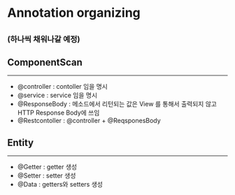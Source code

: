 # Annotation organizing 
<sup>(하나씩 채워나갈 예정)</sup>
--------------------------------

## ComponentScan
-------------------------

- @controller : contoller 임을 명시
- @service :   service 임을 명시
- @ResponseBody : 메소드에서 리턴되는 값은 View 를 통해서 출력되지 않고 HTTP Response Body에 쓰임
- @Restcontoller : @controller + @ReqsponesBody


## Entity
------------------------

- @Getter : getter 생성
- @Setter : setter 생성
- @Data : getters와 setters 생성

